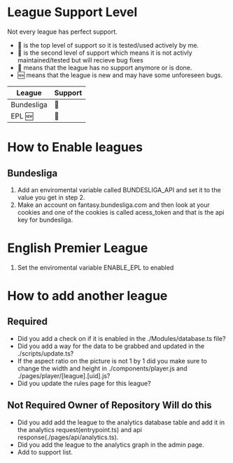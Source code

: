 # League Support Level

Not every league has perfect support.

- :1st_place_medal: is the top level of support so it is tested/used actively by me.
- :2nd_place_medal: is the second level of support which means it is not activly maintained/tested but will recieve bug fixes
- :3rd_place_medal: means that the league has no support anymore or is done.
- :new: means that the league is new and may have some unforeseen bugs.

| League     | Support           |
| ---------- | ----------------- |
| Bundesliga | :1st_place_medal: |
| EPL :new:  | :2nd_place_medal: |

# How to Enable leagues

## Bundesliga

1. Add an enviromental variable called BUNDESLIGA_API and set it to the value you get in step 2.
2. Make an account on fantasy.bundesliga.com and then look at your cookies and one of the cookies is called acess_token and that is the api key for bundesliga.

# English Premier League

1. Set the enviromental variable ENABLE_EPL to enabled

# How to add another league

## Required

- Did you add a check on if it is enabled in the ./Modules/database.ts file?
- Did you add a way for the data to be grabbed and updated in the ./scripts/update.ts?
- If the aspect ratio on the picture is not 1 by 1 did you make sure to change the width and height in ./components/player.js and ./pages/player/[league].[uid].js?
- Did you update the rules page for this league?

## Not Required Owner of Repository Will do this

- Did you add add the league to the analytics database table and add it in the analytics request(entrypoint.ts) and api response(./pages/api/analytics.ts).
- Did you add the league to the analytics graph in the admin page.
- Add to support list.
